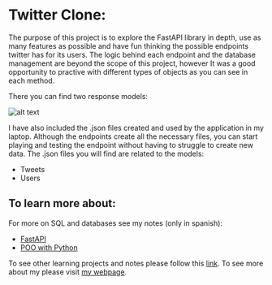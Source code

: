 # Twitter Clone:

The purpose of this project is to explore the FastAPI library in depth, use as many features as possible and have fun thinking the possible endpoints twitter has for its users. The logic behind each endpoint and the database management are beyond the scope of this project, however It was a good opportunity to practive with different types of objects as you can see in each method.

There you can find two response models:

![alt text](https://github.com/imdiegodev1/Twitter_Clone/blob/main/Twitter/models.png?raw=true)

I  have also included the .json files created and used by the application in my laptop. Although the endpoints create all the necessary files, you can start playing and testing the endpoint without having to struggle to create new data. The .json files you will find are related to the models:

- Tweets
- Users

## To learn more about:
For more on SQL and databases see my notes (only in spanish):

- [FastAPI](https://drive.google.com/file/d/1e72w53UL7udKEjXqQ3TDJ7lvyY1VqcqF/view)
- [POO with Python](https://drive.google.com/file/d/1pud53b66uLaWs0rKYCsoqygSnXZqtWLy/view)

To see other learning projects and notes please follow this [link](https://imdiego.dev/projects/projects/notes).
To see more about my please visit [my webpage](https://imdiego.dev/).

